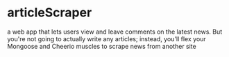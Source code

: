 # articleScraper
a web app that lets users view and leave comments on the latest news. But you're not going to actually write any articles; instead, you'll flex your Mongoose and Cheerio muscles to scrape news from another site

